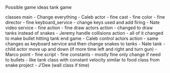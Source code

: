 Possible game ideas
tank game

classes
main - Change everything - Caleb
actor - fine
cast - fine
color - fine
director - fine
keyboard_service - change keys used and add firing - Nate
video service - fine
action - fine
draw actors action - changed to draw tanks instead of snakes - Jeremy
handle collisions action - all of it changed to make bullet hitting tank end game - Caleb
control actors action - same changes as keyboard service and then change snakes to tanks - Nate
tank - child actor move up and down (if more time left and right and turn gun) - Marco
point - fine
script - fine
constants - mostly fine only change if need to
bullets - like tank class with constant velocity similar to food class from snake project - J'Dee
(wall class if time)


